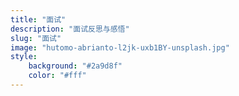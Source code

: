 ```yaml
---
title: "面试"
description: "面试反思与感悟"
slug: "面试"
image: "hutomo-abrianto-l2jk-uxb1BY-unsplash.jpg"
style:
    background: "#2a9d8f"
    color: "#fff"
---
```

